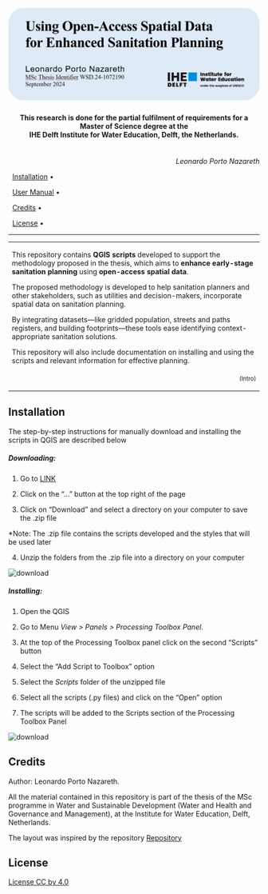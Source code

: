 <h1 align="center">
  <img src="./rep_images/top_cover.png" alt="Cover">
</h1>


</h1>

  

<h4 align="center">This research is done for the partial fulfilment of requirements for a Master of Science degree at the <br>
 IHE Delft Institute for Water Education, Delft, the Netherlands.</h4>

<p align="right">
  <br>
  <em>Leonardo Porto Nazareth</em>
</p>
  

<p align="center">

  <a href="#installation">Installation</a> •

  <a href="https://github.com/leonazareth/OpenSpatialSanitation/blob/main/User_Manual.md">User Manual</a> •

  <a href="#credits">Credits</a> •

  <a href="#license">License</a> •

</p>


---

  

<table>

<tr>

<td>

This repository contains **QGIS scripts** developed to support the methodology proposed in the thesis, which aims to **enhance early-stage sanitation planning** using **open-access spatial data**.

The proposed methodology is developed to help sanitation planners and other stakeholders, such as utilities and decision-makers, incorporate spatial data on sanitation planning.

By integrating datasets—like gridded population, streets and paths registers, and building footprints—these tools ease identifying context-appropriate sanitation solutions. 

This repository will also include documentation on installing and using the scripts and relevant information for effective planning.

  
<p align="right">
<sub>(Intro)</sub>
</p>
</td>
</tr>
</table>

  

## Installation

The step-by-step instructions for manually download and installing the scripts in QGIS are described below

##### Downloading:

1. Go to <a href="https://github.com/leonazareth/OpenSpatialSanitation/blob/main/Download_Resources/Scripts_Styles.zip">LINK</a>

2. Click on the “...” button at the top right of the page

3. Click on “Download” and select a directory on your computer to save the .zip file

*Note: The .zip file contains the scripts developed and the styles that will be used later

4. Unzip the folders from the .zip file into a directory on your computer

<img src="./rep_images/Downloads.gif" alt="download">

##### Installing:

1. Open the QGIS

2. Go to Menu *View > Panels > Processing Toolbox Panel*.

3. At the top of the Processing Toolbox panel click on the second “Scripts” button

4. Select the “Add Script to Toolbox” option

5. Select the *Scripts* folder of the unzipped file

6. Select all the scripts (.py files) and click on the “Open” option

7. The scripts will be added to the Scripts section of the Processing Toolbox Panel

<img src="./rep_images/Installation.gif" alt="download">


## Credits
Author: Leonardo Porto Nazareth.

All the material contained in this repository is part of the thesis of the MSc programme in Water and Sustainable Development (Water and Health and Governance and Management), at the Institute for Water Education, Delft, Netherlands.

The layout was inspired by the repository <a href="https://github.com/ArmynC/ArminC-AutoExec">Repository</a>

## License
<a href="https://www.tldrlegal.com/license/creative-commons-attribution-4-0-international-cc-by-4" target="_blank">License CC by 4.0</a>

